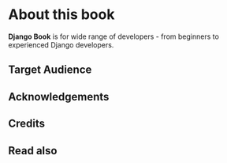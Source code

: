 About this book
===========

**Django Book** is for wide range of developers - from beginners to experienced Django developers.


Target Audience
-----------


Acknowledgements
-----------

Credits
-----------


Read also
-----------
